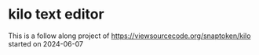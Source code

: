 # kilo text editor

This is a follow along project of https://viewsourcecode.org/snaptoken/kilo started on 2024-06-07
